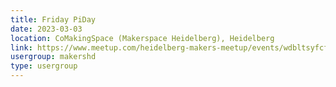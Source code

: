 ```yaml
---
title: Friday PiDay
date: 2023-03-03
location: CoMakingSpace (Makerspace Heidelberg), Heidelberg
link: https://www.meetup.com/heidelberg-makers-meetup/events/wdbltsyfcfbfb/
usergroup: makershd
type: usergroup
---
```

